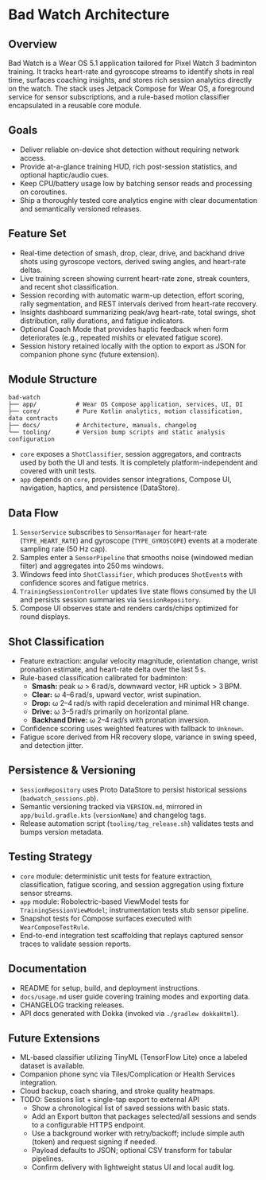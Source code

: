 # Bad Watch Architecture

## Overview

Bad Watch is a Wear OS 5.1 application tailored for Pixel Watch 3 badminton training. It tracks heart-rate and gyroscope streams to identify shots in real time, surfaces coaching insights, and stores rich session analytics directly on the watch. The stack uses Jetpack Compose for Wear OS, a foreground service for sensor subscriptions, and a rule-based motion classifier encapsulated in a reusable core module.

## Goals

- Deliver reliable on-device shot detection without requiring network access.
- Provide at-a-glance training HUD, rich post-session statistics, and optional haptic/audio cues.
- Keep CPU/battery usage low by batching sensor reads and processing on coroutines.
- Ship a thoroughly tested core analytics engine with clear documentation and semantically versioned releases.

## Feature Set

- Real-time detection of smash, drop, clear, drive, and backhand drive shots using gyroscope vectors, derived swing angles, and heart-rate deltas.
- Live training screen showing current heart-rate zone, streak counters, and recent shot classification.
- Session recording with automatic warm-up detection, effort scoring, rally segmentation, and REST intervals derived from heart-rate recovery.
- Insights dashboard summarizing peak/avg heart-rate, total swings, shot distribution, rally durations, and fatigue indicators.
- Optional Coach Mode that provides haptic feedback when form deteriorates (e.g., repeated mishits or elevated fatigue score).
- Session history retained locally with the option to export as JSON for companion phone sync (future extension).

## Module Structure

```
bad-watch
├── app/           # Wear OS Compose application, services, UI, DI
├── core/          # Pure Kotlin analytics, motion classification, data contracts
├── docs/          # Architecture, manuals, changelog
└── tooling/       # Version bump scripts and static analysis configuration
```

- `core` exposes a `ShotClassifier`, session aggregators, and contracts used by both the UI and tests. It is completely platform-independent and covered with unit tests.
- `app` depends on `core`, provides sensor integrations, Compose UI, navigation, haptics, and persistence (DataStore).

## Data Flow

1. `SensorService` subscribes to `SensorManager` for heart-rate (`TYPE_HEART_RATE`) and gyroscope (`TYPE_GYROSCOPE`) events at a moderate sampling rate (50 Hz cap).
2. Samples enter a `SensorPipeline` that smooths noise (windowed median filter) and aggregates into 250 ms windows.
3. Windows feed into `ShotClassifier`, which produces `ShotEvent`s with confidence scores and fatigue metrics.
4. `TrainingSessionController` updates live state flows consumed by the UI and persists session summaries via `SessionRepository`.
5. Compose UI observes state and renders cards/chips optimized for round displays.

## Shot Classification

- Feature extraction: angular velocity magnitude, orientation change, wrist pronation estimate, and heart-rate delta over the last 5 s.
- Rule-based classification calibrated for badminton:
  - **Smash:** peak ω > 6 rad/s, downward vector, HR uptick > 3 BPM.
  - **Clear:** ω 4–6 rad/s, upward vector, wrist supination.
  - **Drop:** ω 2–4 rad/s with rapid deceleration and minimal HR change.
  - **Drive:** ω 3–5 rad/s primarily on horizontal plane.
  - **Backhand Drive:** ω 2–4 rad/s with pronation inversion.
- Confidence scoring uses weighted features with fallback to `Unknown`.
- Fatigue score derived from HR recovery slope, variance in swing speed, and detection jitter.

## Persistence & Versioning

- `SessionRepository` uses Proto DataStore to persist historical sessions (`badwatch_sessions.pb`).
- Semantic versioning tracked via `VERSION.md`, mirrored in `app/build.gradle.kts` (`versionName`) and changelog tags.
- Release automation script (`tooling/tag_release.sh`) validates tests and bumps version metadata.

## Testing Strategy

- `core` module: deterministic unit tests for feature extraction, classification, fatigue scoring, and session aggregation using fixture sensor streams.
- `app` module: Robolectric-based ViewModel tests for `TrainingSessionViewModel`; instrumentation tests stub sensor pipeline.
- Snapshot tests for Compose surfaces executed with `WearComposeTestRule`.
- End-to-end integration test scaffolding that replays captured sensor traces to validate session reports.

## Documentation

- README for setup, build, and deployment instructions.
- `docs/usage.md` user guide covering training modes and exporting data.
- CHANGELOG tracking releases.
- API docs generated with Dokka (invoked via `./gradlew dokkaHtml`).

## Future Extensions

- ML-based classifier utilizing TinyML (TensorFlow Lite) once a labeled dataset is available.
- Companion phone sync via Tiles/Complication or Health Services integration.
- Cloud backup, coach sharing, and stroke quality heatmaps.
- TODO: Sessions list + single-tap export to external API
  - Show a chronological list of saved sessions with basic stats.
  - Add an Export button that packages selected/all sessions and sends to a configurable HTTPS endpoint.
  - Use a background worker with retry/backoff; include simple auth (token) and request signing if needed.
  - Payload defaults to JSON; optional CSV transform for tabular pipelines.
  - Confirm delivery with lightweight status UI and local audit log.
